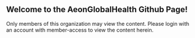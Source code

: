 ## Welcome to the AeonGlobalHealth Github Page!

Only members of this organization may view the content. Please login with an account with member-access to view the content herein.
